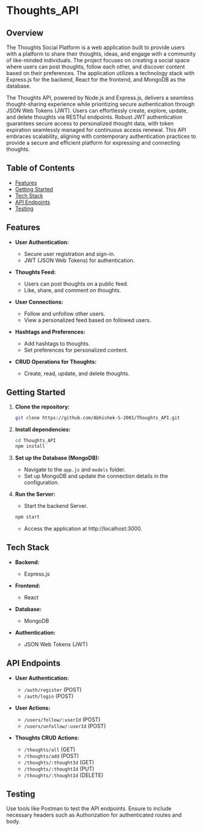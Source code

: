 # Thoughts_API

## Overview

The Thoughts Social Platform is a web application built to provide users with a platform to share their thoughts, ideas, and engage with a community of like-minded individuals. The project focuses on creating a social space where users can post thoughts, follow each other, and discover content based on their preferences. The application utilizes a technology stack with Express.js for the backend, React for the frontend, and MongoDB as the database.

The Thoughts API, powered by Node.js and Express.js, delivers a seamless thought-sharing experience while prioritizing secure authentication through JSON Web Tokens (JWT). Users can effortlessly create, explore, update, and delete thoughts via RESTful endpoints. Robust JWT authentication guarantees secure access to personalized thought data, with token expiration seamlessly managed for continuous access renewal. This API embraces scalability, aligning with contemporary authentication practices to provide a secure and efficient platform for expressing and connecting thoughts.

## Table of Contents

- [Features](#features)
- [Getting Started](#getting-started)
- [Tech Stack](#tech-stack)
- [API Endpoints](#api-endpoints)
- [Testing](#testing)

## Features

- **User Authentication:**
  - Secure user registration and sign-in.
  - JWT (JSON Web Tokens) for authentication.

- **Thoughts Feed:**
  - Users can post thoughts on a public feed.
  - Like, share, and comment on thoughts.

- **User Connections:**
  - Follow and unfollow other users.
  - View a personalized feed based on followed users.

- **Hashtags and Preferences:**
  - Add hashtags to thoughts.
  - Set preferences for personalized content.

- **CRUD Operations for Thoughts:**
  - Create, read, update, and delete thoughts.

## Getting Started

1. **Clone the repository:**

   ```bash
   git clone https://github.com/Abhishek-S-2001/Thoughts_API.git
   ```

2. **Install dependencies:**

   ```bash
   cd Thoughts_API
   npm install
   ```

3. **Set up the Database (MongoDB):**

   - Navigate to the `app.js` and `models` folder.
   - Set up MongoDB and update the connection details in the configuration.

4. **Run the Server:**

   - Start the  backend Server.
   
   ```bash
   npm start
   ```

   - Access the application at http://localhost:3000.

## Tech Stack

- **Backend:**
  - Express.js

- **Frontend:**
  - React

- **Database:**
  - MongoDB

- **Authentication:**
  - JSON Web Tokens (JWT)

## API Endpoints

- **User Authentication:**
  - `/auth/register` (POST)
  - `/auth/login` (POST)

- **User Actions:**
  - `/users/follow/:userId` (POST)
  - `/users/unfollow/:userId` (POST)

- **Thoughts CRUD Actions:**
  - `/thoughts/all` (GET)
  - `/thoughts/add` (POST)
  - `/thoughts/:thoughtId` (GET)
  - `/thoughts/:thoughtId` (PUT)
  - `/thoughts/:thoughtId` (DELETE)

## Testing

Use tools like Postman to test the API endpoints. Ensure to include necessary headers such as Authorization for authenticated routes and body. 